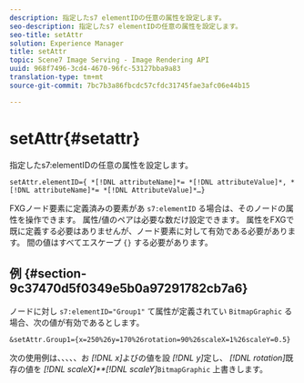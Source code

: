 ```yaml
---
description: 指定したs7 elementIDの任意の属性を設定します。
seo-description: 指定したs7 elementIDの任意の属性を設定します。
seo-title: setAttr
solution: Experience Manager
title: setAttr
topic: Scene7 Image Serving - Image Rendering API
uuid: 968f7496-3cd4-4670-96fc-53127bba9a83
translation-type: tm+mt
source-git-commit: 7bc7b3a86fbcdc57cfdc31745fae3afc06e44b15

---
```



# setAttr{#setattr}

指定したs7:elementIDの任意の属性を設定します。

`setAttr.elementID={ *[!DNL attributeName]*= *[!DNL attributeValue]*, *[!DNL attributeName]*= *[!DNL AttributeValue]*…}`

FXGノード要素に定義済みの要素があ `s7:elementID` る場合は、そのノードの属性を操作できます。 属性/値のペアは必要な数だけ設定できます。 属性をFXGで既に定義する必要はありませんが、ノード要素に対して有効である必要があります。 間の値はすべてエスケープ `{}` する必要があります。

## 例 {#section-9c37470d5f0349e5b0a97291782cb7a6}

ノードに対し `s7:elementID="Group1"` て属性が定義されてい `BitmapGraphic` る場合、次の値が有効であるとします。

`&setAttr.Group1={x=250%26y=170%26rotation=90%26scaleX=1%26scaleY=0.5}`

次の使用例は、、、、、お *[!DNL x]*&#x200B;よびの値を設 *[!DNL y]*&#x200B;定し、 *[!DNL rotation]*&#x200B;既存の値を *[!DNL scaleX]**[!DNL scaleY]*`BitmapGraphic` 上書きします。
